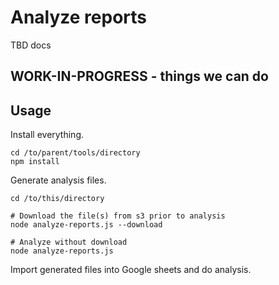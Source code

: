 # Analyze reports

TBD docs


## WORK-IN-PROGRESS - things we can do



## Usage

Install everything.

```
cd /to/parent/tools/directory
npm install
```

Generate analysis files.

```
cd /to/this/directory

# Download the file(s) from s3 prior to analysis
node analyze-reports.js --download

# Analyze without download
node analyze-reports.js
```

Import generated files into Google sheets and do analysis.